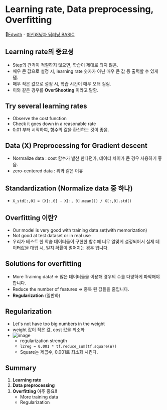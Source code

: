 # Learning rate, Data preprocessing, Overfitting

🏅[Edwith](https://www.edwith.org/) - [머신러닝과 딥러닝 BASIC](https://www.edwith.org/others26/joinLectures/9829)

## Learning rate의 중요성

- Step의 간격이 적절하지 않으면, 학습이 제대로 되지 않음.
- 매우 큰 값으로 설정 시, learning rate 숫자가 아닌 매우 큰 값 등 출력할 수 있게됌.
- 매우 작은 값으로 설정 시, 학습 시간이 매우 오래 걸림.
- 이와 같은 경우를 **OverShooting** 이라고 말함.

## Try several learning rates

- Observe the cost function
- Check it goes down in a reasonable rate
- 0.01 부터 시작하여, 함수의 값을 환산하는 것이 좋음.

## Data (X) Preprocessing for Gradient descent

- Normalize data : cost 함수가 발산 한다던가, 데이터 차이가 큰 경우 사용하기 좋음.
- zero-centered data : 위와 같은 이유

## Standardization (Normalize data 중 하나)

- `X_std[:,0] = (X[:,0] - X[:, 0].mean()) / X[:,0].std()`

## Overfitting 이란?

- Our model is very good with training data set(with memorization)
- Not good at test dataset or in real use
- 우리가 테스트 한 학습 데이터들이 구현한 함수에 너무 알맞게 설정되어서 실제 데이터값을 대입 시, 일치 확률이 떨어지는 경우 입니다.

## Solutions for overfitting

- More Training data! => 많은 데이터들을 이용해 경우의 수를 다양하게 파악해야합니다.
- Reduce the number of features => 중복 된 값들을 줄입니다.
- **Regularization** (일반화)

## Regularization

- Let's not have too big numbers in the weight
- weight 값이 적은 값, cost 값을 최소화
- ![image](https://user-images.githubusercontent.com/60251579/95007728-de7e4e00-064d-11eb-9690-29e8908ca742.png)
  - regularization strength
  - `l2reg = 0.001 * tf.reduce_sum(tf.square(W))`
  - Square는 제곱수, 0.001로 최소화 시킨다.

## Summary

1. **Learning rate**
2. **Data preprocessing**
3. **Overfitting** 아주 중요!!
   - More training data
   - Regularization
